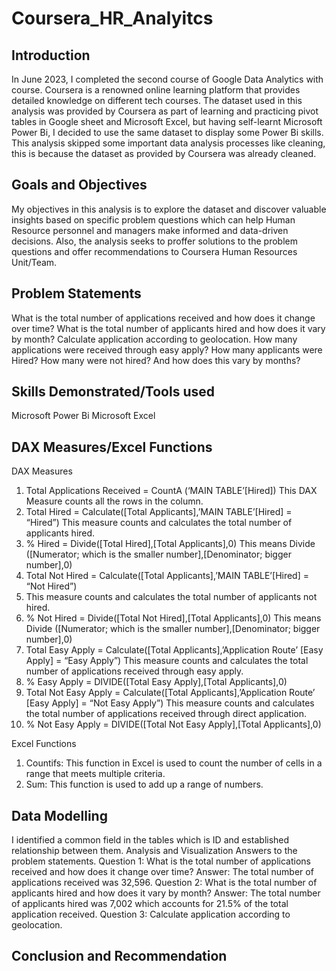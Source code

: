 # Coursera_HR_Analyitcs
## Introduction 
In June 2023, I completed the second course of Google Data Analytics with course. Coursera is a renowned online learning platform that provides detailed knowledge on different tech courses.
The dataset used in this analysis was provided by Coursera as part of learning and practicing pivot tables in Google sheet and Microsoft Excel, but having self-learnt Microsoft Power Bi, I decided to use the same dataset to display some Power Bi skills.
This analysis skipped some important data analysis processes like cleaning, this is because the dataset as provided by Coursera was already cleaned.
## Goals and Objectives 
My objectives in this analysis is to explore the dataset and discover valuable insights based on specific problem questions which can help Human Resource personnel and managers make informed and data-driven decisions. 
Also, the analysis seeks to proffer solutions to the problem questions and offer recommendations to Coursera Human Resources Unit/Team.
## Problem Statements
What is the total number of applications received and how does it change over time?
What is the total number of applicants hired and how does it vary by month?
Calculate application according to geolocation.
How many applications were received through easy apply? How many applicants were Hired? How many were not hired? And how does this vary by months?
## Skills Demonstrated/Tools used
Microsoft Power Bi
Microsoft Excel
## DAX Measures/Excel Functions
DAX Measures
1.	Total Applications Received = CountA (‘MAIN TABLE’[Hired])
This DAX Measure counts all the rows in the column.
2.	Total Hired = Calculate([Total Applicants],’MAIN TABLE’[Hired] = “Hired”)
This measure counts and calculates the total number of applicants hired.
3.	% Hired = Divide([Total Hired],[Total Applicants],0)
This means Divide ([Numerator; which is the smaller number],[Denominator; bigger number],0)
4.	Total Not Hired = Calculate([Total Applicants],’MAIN TABLE’[Hired] =  “Not Hired”)
5.	This measure counts and calculates the total number of applicants not hired.
6.	% Not Hired = Divide([Total Not Hired],[Total Applicants],0)
This means Divide ([Numerator; which is the smaller number],[Denominator; bigger number],0)
7.	Total Easy Apply = Calculate([Total Applicants],’Application Route’ [Easy Apply] =  “Easy Apply”)
This measure counts and calculates the total number of applications received through easy apply.
8.	% Easy Apply = DIVIDE([Total Easy Apply],[Total Applicants],0)
9.	Total Not Easy Apply = Calculate([Total Applicants],’Application Route’ [Easy Apply] =  “Not Easy Apply”)
This measure counts and calculates the total number of applications received through direct application.
10.	% Not Easy Apply = DIVIDE([Total Not Easy Apply],[Total Applicants],0)

Excel Functions
1.	Countifs: This function in Excel is used to count the number of cells in a range that meets multiple criteria.
2.	Sum: This function is used to add up a range of numbers.
   
## Data Modelling
I identified a common field in the tables which is ID and established relationship between them.
Analysis and Visualization
Answers to the problem statements.
Question 1: What is the total number of applications received and how does it change over time?
Answer: The total number of applications received was 32,596. 
Question 2: What is the total number of applicants hired and how does it vary by month?
Answer: The total number of applicants hired was 7,002 which accounts for 21.5% of the total application received.
Question 3: Calculate application according to geolocation.

## Conclusion and Recommendation





